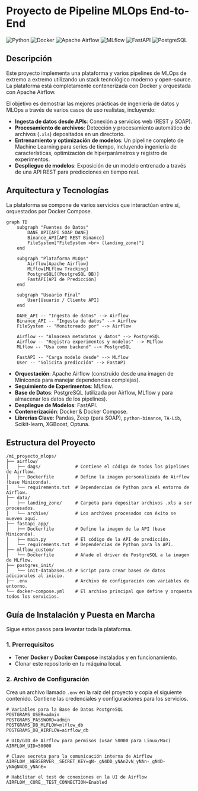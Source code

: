 # Proyecto de Pipeline MLOps End-to-End

![Python](https://img.shields.io/badge/Python-3.9-blue.svg)
![Docker](https://img.shields.io/badge/Docker-20.10-blue.svg)
![Apache Airflow](https://img.shields.io/badge/Apache%20Airflow-2.5-brightgreen.svg)
![MLflow](https://img.shields.io/badge/MLflow-2.3-brightgreen.svg)
![FastAPI](https://img.shields.io/badge/FastAPI-0.95-green.svg)
![PostgreSQL](https://img.shields.io/badge/PostgreSQL-13-blue.svg)

## Descripción

Este proyecto implementa una plataforma y varios pipelines de MLOps de extremo a extremo utilizando un stack tecnológico moderno y open-source. La plataforma está completamente contenerizada con Docker y orquestada con Apache Airflow.

El objetivo es demostrar las mejores prácticas de ingeniería de datos y MLOps a través de varios casos de uso realistas, incluyendo:

-   **Ingesta de datos desde APIs**: Conexión a servicios web (REST y SOAP).
-   **Procesamiento de archivos**: Detección y procesamiento automático de archivos (`.xls`) depositados en un directorio.
-   **Entrenamiento y optimización de modelos**: Un pipeline completo de Machine Learning para series de tiempo, incluyendo ingeniería de características, optimización de hiperparámetros y registro de experimentos.
-   **Despliegue de modelos**: Exposición de un modelo entrenado a través de una API REST para predicciones en tiempo real.

## Arquitectura y Tecnologías

La plataforma se compone de varios servicios que interactúan entre sí, orquestados por Docker Compose.

```mermaid
graph TD
    subgraph "Fuentes de Datos"
        DANE_API[API SOAP DANE]
        Binance_API[API REST Binance]
        FileSystem["FileSystem <br> (landing_zone)"]
    end

    subgraph "Plataforma MLOps"
        Airflow[Apache Airflow]
        MLflow[MLflow Tracking]
        PostgreSQL[(PostgreSQL DB)]
        FastAPI[API de Predicción]
    end

    subgraph "Usuario Final"
        User[Usuario / Cliente API]
    end

    DANE_API -- "Ingesta de datos" --> Airflow
    Binance_API -- "Ingesta de datos" --> Airflow
    FileSystem -- "Monitoreado por" --> Airflow

    Airflow -- "Almacena metadatos y datos" --> PostgreSQL
    Airflow -- "Registra experimentos y modelos" --> MLflow
    MLflow -- "Usa como backend" --> PostgreSQL

    FastAPI -- "Carga modelo desde" --> MLflow
    User -- "Solicita predicción" --> FastAPI
```

-   **Orquestación**: Apache Airflow (construido desde una imagen de Miniconda para manejar dependencias complejas).
-   **Seguimiento de Experimentos**: MLflow.
-   **Base de Datos**: PostgreSQL (utilizada por Airflow, MLflow y para almacenar los datos de los pipelines).
-   **Despliegue de Modelos**: FastAPI.
-   **Contenerización**: Docker & Docker Compose.
-   **Librerías Clave**: Pandas, Zeep (para SOAP), `python-binance`, `TA-Lib`, Scikit-learn, XGBoost, Optuna.

## Estructura del Proyecto

```
/mi_proyecto_mlops/
├── airflow/
│   ├── dags/             # Contiene el código de todos los pipelines de Airflow.
│   ├── Dockerfile        # Define la imagen personalizada de Airflow (base Miniconda).
│   └── requirements.txt  # Dependencias de Python para el entorno de Airflow.
├── data/
│   ├── landing_zone/     # Carpeta para depositar archivos .xls a ser procesados.
│   └── archive/          # Los archivos procesados con éxito se mueven aquí.
├── fastapi_app/
│   ├── Dockerfile        # Define la imagen de la API (base Miniconda).
│   ├── main.py           # El código de la API de predicción.
│   └── requirements.txt  # Dependencias de Python para la API.
├── mlflow_custom/
│   └── Dockerfile        # Añade el driver de PostgreSQL a la imagen de MLflow.
├── postgres_init/
│   └── init-databases.sh # Script para crear bases de datos adicionales al inicio.
├── .env                  # Archivo de configuración con variables de entorno.
└── docker-compose.yml    # El archivo principal que define y orquesta todos los servicios.
```

## Guía de Instalación y Puesta en Marcha

Sigue estos pasos para levantar toda la plataforma.

### 1. Prerrequisitos

-   Tener **Docker** y **Docker Compose** instalados y en funcionamiento.
-   Clonar este repositorio en tu máquina local.

### 2. Archivo de Configuración

Crea un archivo llamado `.env` en la raíz del proyecto y copia el siguiente contenido. Contiene las credenciales y configuraciones para los servicios.

````env
# Variables para la Base de Datos PostgreSQL
POSTGRAMS_USER=admin
POSTGRAMS_PASSWORD=admin
POSTGRAMS_DB_MLFLOW=mlflow_db
POSTGRAMS_DB_AIRFLOW=airflow_db

# UID/GID de Airflow para permisos (usar 50000 para Linux/Mac)
AIRFLOW_UID=50000

# Clave secreta para la comunicación interna de Airflow
AIRFLOW__WEBSERVER__SECRET_KEY=gN-_gN4DD_yNAn2vN_yNAn-_gN4D-yNAgN4DD_yNAnE=

# Habilitar el test de conexiones en la UI de Airflow
AIRFLOW__CORE__TEST_CONNECTION=Enabled
````